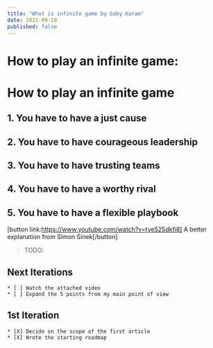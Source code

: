 ```yaml
---
title: "What is infinite game by Gaby Karam"
date: 2021-09-10
published: false
---
```


# How to play an infinite game:
# How to play an infinite game
## 1. You have to have a just cause
## 2. You have to have courageous leadership
## 3. You have to have trusting teams
## 4. You have to have a worthy rival
## 5. You have to have a flexible playbook

[button link:https://www.youtube.com/watch?v=tye525dkfi8] A better explanation from Simon Sinek[/button]

> TODO: 

## Next Iterations
    * [ ] Watch the attached video
    * [ ] Expand the 5 points from my main point of view

## 1st Iteration
    * [X] Decide on the scope of the first article
    * [X] Wrote the starting roadmap

